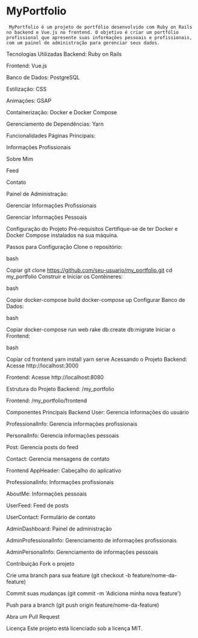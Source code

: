 <h1>MyPortfolio</h1>
<code> MyPortfolio é um projeto de portfólio desenvolvido com Ruby on Rails no backend e Vue.js no frontend. O objetivo é criar um portfólio profissional que apresente suas informações pessoais e profissionais, com um painel de administração para gerenciar seus dados.</code>

Tecnologias Utilizadas
Backend: Ruby on Rails

Frontend: Vue.js

Banco de Dados: PostgreSQL

Estilização: CSS

Animações: GSAP

Containerização: Docker e Docker Compose

Gerenciamento de Dependências: Yarn

Funcionalidades
Páginas Principais:

Informações Profissionais

Sobre Mim

Feed

Contato

Painel de Administração:

Gerenciar Informações Profissionais

Gerenciar Informações Pessoais

Configuração do Projeto
Pré-requisitos
Certifique-se de ter Docker e Docker Compose instalados na sua máquina.

Passos para Configuração
Clone o repositório:

bash

Copiar
git clone https://github.com/seu-usuario/my_portfolio.git
cd my_portfolio
Construir e Iniciar os Contêineres:

bash

Copiar
docker-compose build
docker-compose up
Configurar Banco de Dados:

bash

Copiar
docker-compose run web rake db:create db:migrate
Iniciar o Frontend:

bash

Copiar
cd frontend
yarn install
yarn serve
Acessando o Projeto
Backend: Acesse http://localhost:3000

Frontend: Acesse http://localhost:8080

Estrutura do Projeto
Backend: /my_portfolio

Frontend: /my_portfolio/frontend

Componentes Principais
Backend
User: Gerencia informações do usuário

ProfessionalInfo: Gerencia informações profissionais

PersonalInfo: Gerencia informações pessoais

Post: Gerencia posts do feed

Contact: Gerencia mensagens de contato

Frontend
AppHeader: Cabeçalho do aplicativo

ProfessionalInfo: Informações profissionais

AboutMe: Informações pessoais

UserFeed: Feed de posts

UserContact: Formulário de contato

AdminDashboard: Painel de administração

AdminProfessionalInfo: Gerenciamento de informações profissionais

AdminPersonalInfo: Gerenciamento de informações pessoais

Contribuição
Fork o projeto

Crie uma branch para sua feature (git checkout -b feature/nome-da-feature)

Commit suas mudanças (git commit -m 'Adiciona minha nova feature')

Push para a branch (git push origin feature/nome-da-feature)

Abra um Pull Request

Licença
Este projeto está licenciado sob a licença MIT.
